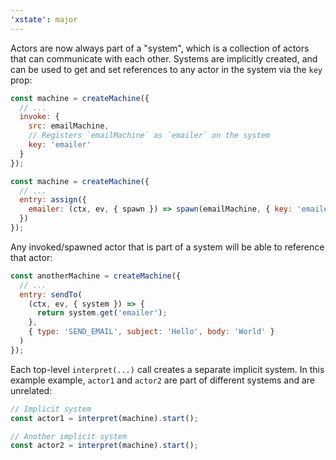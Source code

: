 ```yaml
---
'xstate': major
---
```


Actors are now always part of a "system", which is a collection of actors that can communicate with each other. Systems are implicitly created, and can be used to get and set references to any actor in the system via the `key` prop:

```js
const machine = createMachine({
  // ...
  invoke: {
    src: emailMachine,
    // Registers `emailMachine` as `emailer` on the system
    key: 'emailer'
  }
});
```

```js
const machine = createMachine({
  // ...
  entry: assign({
    emailer: (ctx, ev, { spawn }) => spawn(emailMachine, { key: 'emailer' })
  })
});
```

Any invoked/spawned actor that is part of a system will be able to reference that actor:

```js
const anotherMachine = createMachine({
  // ...
  entry: sendTo(
    (ctx, ev, { system }) => {
      return system.get('emailer');
    },
    { type: 'SEND_EMAIL', subject: 'Hello', body: 'World' }
  )
});
```

Each top-level `interpret(...)` call creates a separate implicit system. In this example example, `actor1` and `actor2` are part of different systems and are unrelated:

```js
// Implicit system
const actor1 = interpret(machine).start();

// Another implicit system
const actor2 = interpret(machine).start();
```
